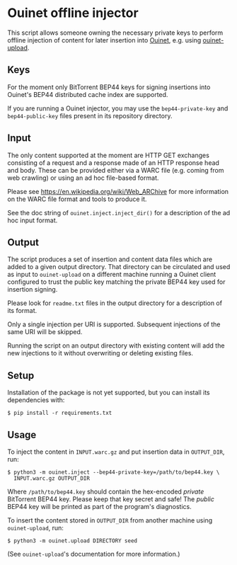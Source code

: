 # Ouinet offline injector

This script allows someone owning the necessary private keys to perform
offline injection of content for later insertion into
[Ouinet](https://github.com/equalitie/ouinet), e.g. using
[ouinet-upload](https://github.com/equalitie/ouinet-upload).

## Keys

For the moment only BitTorrent BEP44 keys for signing insertions into Ouinet's
BEP44 distributed cache index are supported.

If you are running a Ouinet injector, you may use the ``bep44-private-key``
and ``bep44-public-key`` files present in its repository directory.

## Input

The only content supported at the moment are HTTP GET exchanges consisting of
a request and a response made of an HTTP response head and body.  These can be
provided either via a WARC file (e.g. coming from web crawling) or using an ad
hoc file-based format.

Please see <https://en.wikipedia.org/wiki/Web_ARChive> for more information on
the WARC file format and tools to produce it.

See the doc string of `ouinet.inject.inject_dir()` for a description of the ad
hoc input format.

## Output

The script produces a set of insertion and content data files which are added
to a given output directory.  That directory can be circulated and used as
input to ``ouinet-upload`` on a different machine running a Ouinet client
configured to trust the public key matching the private BEP44 key used for
insertion signing.

Please look for ``readme.txt`` files in the output directory for a description
of its format.

Only a single injection per URI is supported.  Subsequent injections of the
same URI will be skipped.

Running the script on an output directory with existing content will add the
new injections to it without overwriting or deleting existing files.

## Setup

Installation of the package is not yet supported, but you can install its
dependencies with:

    $ pip install -r requirements.txt

## Usage

To inject the content in ``INPUT.warc.gz`` and put insertion data in
``OUTPUT_DIR``, run:

    $ python3 -m ouinet.inject --bep44-private-key=/path/to/bep44.key \
      INPUT.warc.gz OUTPUT_DIR

Where ``/path/to/bep44.key`` should contain the hex-encoded *private*
BitTorrent BEP44 key.  Please keep that key secret and safe!  The *public*
BEP44 key will be printed as part of the program's diagnostics.

To insert the content stored in `OUTPUT_DIR` from another machine using
``ouinet-upload``, run:

    $ python3 -m ouinet.upload DIRECTORY seed

(See ``ouinet-upload``'s documentation for more information.)
